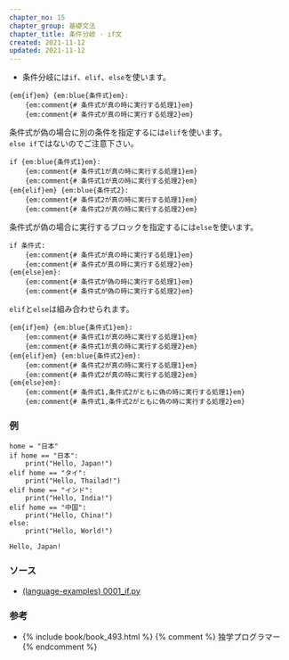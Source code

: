 ```yaml
---
chapter_no: 15
chapter_group: 基礎文法
chapter_title: 条件分岐 - if文
created: 2021-11-12
updated: 2021-11-12
---
```

- 条件分岐には`if`、`elif`、`else`を使います。

```syntax:if文
{em{if}em} {em:blue{条件式}em}:
    {em:comment{# 条件式が真の時に実行する処理1}em}
    {em:comment{# 条件式が真の時に実行する処理2}em}
```

条件式が偽の場合に別の条件を指定するには`elif`を使います。  
`else if`ではないのでご注意下さい。
```syntax:if-elif文
if {em:blue{条件式1}em}:
    {em:comment{# 条件式1が真の時に実行する処理1}em}
    {em:comment{# 条件式1が真の時に実行する処理2}em}
{em{elif}em} {em:blue{条件式2}:
    {em:comment{# 条件式2が真の時に実行する処理1}em}
    {em:comment{# 条件式2が真の時に実行する処理2}em}
```

条件式が偽の場合に実行するブロックを指定するには`else`を使います。
```syntax:if-else文
if 条件式:
    {em:comment{# 条件式が真の時に実行する処理1}em}
    {em:comment{# 条件式が真の時に実行する処理2}em}
{em{else}em}:
    {em:comment{# 条件式が偽の時に実行する処理1}em}
    {em:comment{# 条件式が偽の時に実行する処理2}em}
```

`elif`と`else`は組み合わせられます。
```syntax:if-elif-else文
{em{if}em} {em:blue{条件式1}em}:
    {em:comment{# 条件式1が真の時に実行する処理1}em}
    {em:comment{# 条件式1が真の時に実行する処理2}em}
{em{elif}em} {em:blue{条件式2}em}:
    {em:comment{# 条件式2が真の時に実行する処理1}em}
    {em:comment{# 条件式2が真の時に実行する処理2}em}
{em{else}em}:
    {em:comment{# 条件式1,条件式2がともに偽の時に実行する処理1}em}
    {em:comment{# 条件式1,条件式2がともに偽の時に実行する処理2}em}
```

### 例
```
home = "日本"
if home == "日本":
    print("Hello, Japan!")
elif home == "タイ":
    print("Hello, Thailad!")
elif home == "インド":
    print("Hello, India!")
elif home == "中国":
    print("Hello, China!")
else:
    print("Hello, World!")
```
```output:出力結果
Hello, Japan!
```

### ソース
- [(language-examples) 0001_if.py](https://github.com/fumokmm/language-examples/blob/main/Python/0001_if.py)

### 参考
- {% include book/book_493.html %} {% comment %} 独学プログラマー {% endcomment %}
